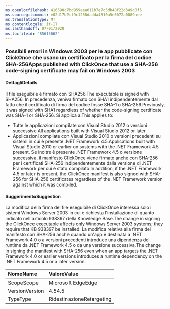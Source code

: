 ```yaml
---
ms.openlocfilehash: 416590c7bd959eea011b7e7c5db48f22d349d0f5
ms.sourcegitcommit: e02d17b2cf9c1258dadda4810a5e6072a0089aee
ms.translationtype: MT
ms.contentlocale: it-IT
ms.lasthandoff: 07/01/2020
ms.locfileid: "85615662"
---
```

### <a name="apps-published-with-clickonce-that-use-a-sha-256-code-signing-certificate-may-fail-on-windows-2003"></a><span data-ttu-id="d5a1f-101">Possibili errori in Windows 2003 per le app pubblicate con ClickOnce che usano un certificato per la firma del codice SHA-256</span><span class="sxs-lookup"><span data-stu-id="d5a1f-101">Apps published with ClickOnce that use a SHA-256 code-signing certificate may fail on Windows 2003</span></span>

#### <a name="details"></a><span data-ttu-id="d5a1f-102">Dettagli</span><span class="sxs-lookup"><span data-stu-id="d5a1f-102">Details</span></span>

<span data-ttu-id="d5a1f-103">Il file eseguibile è firmato con SHA256.</span><span class="sxs-lookup"><span data-stu-id="d5a1f-103">The executable is signed with SHA256.</span></span> <span data-ttu-id="d5a1f-104">In precedenza, veniva firmato con SHA1 indipendentemente dal fatto che il certificato di firma del codice fosse SHA-1 o SHA-256.</span><span class="sxs-lookup"><span data-stu-id="d5a1f-104">Previously, it was signed with SHA1 regardless of whether the code-signing certificate was SHA-1 or SHA-256.</span></span> <span data-ttu-id="d5a1f-105">Si applica a:</span><span class="sxs-lookup"><span data-stu-id="d5a1f-105">This applies to:</span></span>

- <span data-ttu-id="d5a1f-106">Tutte le applicazioni compilate con Visual Studio 2012 o versioni successive.</span><span class="sxs-lookup"><span data-stu-id="d5a1f-106">All applications built with Visual Studio 2012 or later.</span></span>
- <span data-ttu-id="d5a1f-107">Applicazioni compilate con Visual Studio 2010 o versioni precedenti su sistemi in cui è presente .NET Framework 4.5.</span><span class="sxs-lookup"><span data-stu-id="d5a1f-107">Applications built with Visual Studio 2010 or earlier on systems with the .NET Framework 4.5 present.</span></span>
<span data-ttu-id="d5a1f-108">Se inoltre è presente .NET Framework 4.5 o versione successiva, il manifesto ClickOnce viene firmato anche con SHA-256 per i certificati SHA-256 indipendentemente dalla versione di .NET Framework per cui è stato compilato.</span><span class="sxs-lookup"><span data-stu-id="d5a1f-108">In addition, if the .NET Framework 4.5 or later is present, the ClickOnce manifest is also signed with SHA-256 for SHA-256 certificates regardless of the .NET Framework version against which it was compiled.</span></span>

#### <a name="suggestion"></a><span data-ttu-id="d5a1f-109">Suggerimento</span><span class="sxs-lookup"><span data-stu-id="d5a1f-109">Suggestion</span></span>

<span data-ttu-id="d5a1f-110">La modifica della firma del file eseguibile di ClickOnce interessa solo i sistemi Windows Server 2003 in cui è richiesta l'installazione di quanto indicato nell'articolo 938397 della Knowledge Base.</span><span class="sxs-lookup"><span data-stu-id="d5a1f-110">The change in signing the ClickOnce executable affects only Windows Server 2003 systems; they require that KB 938397 be installed.</span></span> <span data-ttu-id="d5a1f-111">La modifica relativa alla firma del manifesto con SHA-256 anche quando un'app è destinata a .NET Framework 4.0 o a versioni precedenti introduce una dipendenza del runtime da .NET Framework 4.5 o da una versione successiva.</span><span class="sxs-lookup"><span data-stu-id="d5a1f-111">The change in signing the manifest with SHA-256 even when an app targets the .NET Framework 4.0 or earlier versions introduces a runtime dependency on the .NET Framework 4.5 or a later version.</span></span>

| <span data-ttu-id="d5a1f-112">Nome</span><span class="sxs-lookup"><span data-stu-id="d5a1f-112">Name</span></span>    | <span data-ttu-id="d5a1f-113">Valore</span><span class="sxs-lookup"><span data-stu-id="d5a1f-113">Value</span></span>       |
|:--------|:------------|
| <span data-ttu-id="d5a1f-114">Scope</span><span class="sxs-lookup"><span data-stu-id="d5a1f-114">Scope</span></span>   | <span data-ttu-id="d5a1f-115">Microsoft Edge</span><span class="sxs-lookup"><span data-stu-id="d5a1f-115">Edge</span></span>        |
| <span data-ttu-id="d5a1f-116">Version</span><span class="sxs-lookup"><span data-stu-id="d5a1f-116">Version</span></span> | <span data-ttu-id="d5a1f-117">4.5</span><span class="sxs-lookup"><span data-stu-id="d5a1f-117">4.5</span></span>         |
| <span data-ttu-id="d5a1f-118">Type</span><span class="sxs-lookup"><span data-stu-id="d5a1f-118">Type</span></span>    | <span data-ttu-id="d5a1f-119">Ridestinazione</span><span class="sxs-lookup"><span data-stu-id="d5a1f-119">Retargeting</span></span> |
